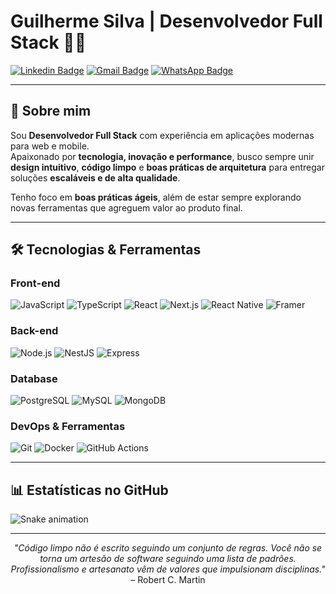 # Guilherme Silva | Desenvolvedor Full Stack 👨‍💻

[![Linkedin Badge](https://img.shields.io/badge/-Guilherme%20Silva-0077B5?style=flat-square&logo=Linkedin&logoColor=white&link=https://www.linkedin.com/in/guilhermesilvafernandes/)](https://www.linkedin.com/in/guilhermesilvafernandes/)
[![Gmail Badge](https://img.shields.io/badge/-2003silvagui@gmail.com-D14836?style=flat-square&logo=Gmail&logoColor=white&link=mailto:2003silvagui@gmail.com)](mailto:2003silvagui@gmail.com)
[![WhatsApp Badge](https://img.shields.io/badge/-WhatsApp-25D366?style=flat-square&logo=whatsapp&logoColor=white&link=https://contate.me/guisilvadev)](https://contate.me/guisilvadev)

---

## 🚀 Sobre mim  

Sou **Desenvolvedor Full Stack** com experiência em aplicações modernas para web e mobile.  
Apaixonado por **tecnologia, inovação e performance**, busco sempre unir **design intuitivo**, **código limpo** e **boas práticas de arquitetura** para entregar soluções **escaláveis e de alta qualidade**.  

Tenho foco em **boas práticas ágeis**, além de estar sempre explorando novas ferramentas que agreguem valor ao produto final.  

---

## 🛠️ Tecnologias & Ferramentas  

### Front-end  
![JavaScript](https://img.shields.io/badge/-JavaScript-F7DF1E?style=flat-square&logo=javascript&logoColor=black)
![TypeScript](https://img.shields.io/badge/-TypeScript-3178C6?style=flat-square&logo=typescript&logoColor=white)
![React](https://img.shields.io/badge/-React-61DAFB?style=flat-square&logo=react&logoColor=black)
![Next.js](https://img.shields.io/badge/-Next.js-000000?style=flat-square&logo=next.js&logoColor=white)
![React Native](https://img.shields.io/badge/-React%20Native-61DAFB?style=flat-square&logo=react&logoColor=black)
![Framer](https://img.shields.io/badge/-Framer-0055FF?style=flat-square&logo=framer&logoColor=white)

### Back-end  
![Node.js](https://img.shields.io/badge/-Node.js-339933?style=flat-square&logo=node.js&logoColor=white)
![NestJS](https://img.shields.io/badge/-NestJS-E0234E?style=flat-square&logo=nestjs&logoColor=white)
![Express](https://img.shields.io/badge/-Express-000000?style=flat-square&logo=express&logoColor=white)

### Database  
![PostgreSQL](https://img.shields.io/badge/-PostgreSQL-336791?style=flat-square&logo=postgresql&logoColor=white)
![MySQL](https://img.shields.io/badge/-MySQL-4479A1?style=flat-square&logo=mysql&logoColor=white)
![MongoDB](https://img.shields.io/badge/-MongoDB-47A248?style=flat-square&logo=mongodb&logoColor=white)

### DevOps & Ferramentas  
![Git](https://img.shields.io/badge/-Git-F05032?style=flat-square&logo=git&logoColor=white)
![Docker](https://img.shields.io/badge/-Docker-2496ED?style=flat-square&logo=docker&logoColor=white)
![GitHub Actions](https://img.shields.io/badge/-GitHub%20Actions-2088FF?style=flat-square&logo=github-actions&logoColor=white)

---

## 📊 Estatísticas no GitHub  

![Snake animation](https://github.com/guisilva19/guisilva19/blob/output/snake-dark.svg)

---

<p align="center">
  <i>"Código limpo não é escrito seguindo um conjunto de regras. Você não se torna um artesão de software seguindo uma lista de padrões.  
  Profissionalismo e artesanato vêm de valores que impulsionam disciplinas."</i>  
  – Robert C. Martin
</p>
